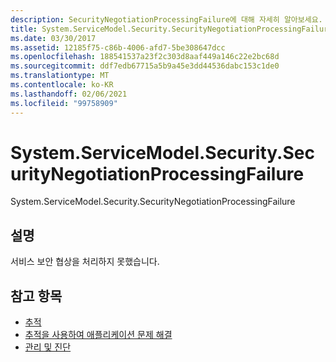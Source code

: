 ```yaml
---
description: SecurityNegotiationProcessingFailure에 대해 자세히 알아보세요.
title: System.ServiceModel.Security.SecurityNegotiationProcessingFailure
ms.date: 03/30/2017
ms.assetid: 12185f75-c86b-4006-afd7-5be308647dcc
ms.openlocfilehash: 188541537a23f2c303d8aaf449a146c22e2bc68d
ms.sourcegitcommit: ddf7edb67715a5b9a45e3dd44536dabc153c1de0
ms.translationtype: MT
ms.contentlocale: ko-KR
ms.lasthandoff: 02/06/2021
ms.locfileid: "99758909"
---
```

# <a name="systemservicemodelsecuritysecuritynegotiationprocessingfailure"></a>System.ServiceModel.Security.SecurityNegotiationProcessingFailure

System.ServiceModel.Security.SecurityNegotiationProcessingFailure  
  
## <a name="description"></a>설명  

 서비스 보안 협상을 처리하지 못했습니다.  
  
## <a name="see-also"></a>참고 항목

- [추적](index.md)
- [추적을 사용하여 애플리케이션 문제 해결](using-tracing-to-troubleshoot-your-application.md)
- [관리 및 진단](../index.md)
